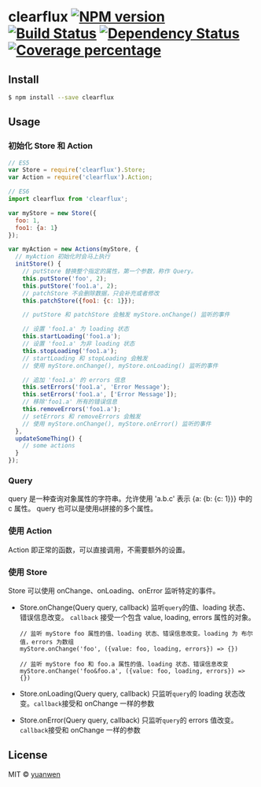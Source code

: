 # clearflux [![NPM version][npm-image]][npm-url] [![Build Status][travis-image]][travis-url] [![Dependency Status][daviddm-image]][daviddm-url] [![Coverage percentage][coveralls-image]][coveralls-url]
>


## Install

```sh
$ npm install --save clearflux
```


## Usage

### 初始化 Store 和 Action
```js
// ES5
var Store = require('clearflux').Store;
var Action = require('clearflux').Action;

// ES6
import clearflux from 'clearflux';

var myStore = new Store({
  foo: 1,
  foo1: {a: 1}
});

var myAction = new Actions(myStore, {
  // myAction 初始化时会马上执行
  initStore() {
    // putStore 替换整个指定的属性，第一个参数，称作 Query。
    this.putStore('foo', 2);
    this.putStore('foo1.a', 2);
    // patchStore 不会删除数据，只会补充或者修改
    this.patchStore({foo1: {c: 1}});

    // putStore 和 patchStore 会触发 myStore.onChange() 监听的事件

    // 设置 'foo1.a' 为 loading 状态
    this.startLoading('foo1.a');
    // 设置 'foo1.a' 为非 loading 状态
    this.stopLoading('foo1.a');
    // startLoading 和 stopLoading 会触发
    // 使用 myStore.onChange(), myStore.onLoading() 监听的事件

    // 追加 'foo1.a' 的 errors 信息
    this.setErrors('foo1.a', 'Error Message');
    this.setErrors('foo1.a', ['Error Message']);
    // 移除'foo1.a' 所有的错误信息
    this.removeErrors('foo1.a');
    // setErrors 和 removeErrors 会触发
    // 使用 myStore.onChange(), myStore.onError() 监听的事件
  },
  updateSomeThing() {
    // some actions
  }
});

```

### Query
query 是一种查询对象属性的字符串。允许使用 'a.b.c' 表示 {a: {b: {c: 1}}} 中的 c 属性。
query 也可以是使用`&`拼接的多个属性。

### 使用 Action

Action 即正常的函数，可以直接调用，不需要额外的设置。

### 使用 Store

Store 可以使用 onChange、onLoading、onError 监听特定的事件。

  * Store.onChange(Query query, callback)  监听`query`的值、loading 状态、错误信息改变。
    `callback` 接受一个包含 value, loading, errors 属性的对象。

      ```
      // 监听 myStore foo 属性的值、loading 状态、错误信息改变。loading 为 布尔值，errors 为数组
      myStore.onChange('foo', ({value: foo, loading, errors}) => {})

      // 监听 myStore foo 和 foo.a 属性的值、loading 状态、错误信息改变
      myStore.onChange('foo&foo.a', ({value: foo, loading, errors}) => {})
      ```

  * Store.onLoading(Query query, callback) 只监听`query`的 loading 状态改变。`callback`接受和 onChange 一样的参数
  * Store.onError(Query query, callback) 只监听`query`的 errors 值改变。`callback`接受和 onChange 一样的参数

## License

MIT © [yuanwen]()


[npm-image]: https://badge.fury.io/js/clearflux.svg
[npm-url]: https://npmjs.org/package/clearflux
[travis-image]: https://travis-ci.org/wenshin/clearflux.svg?branch=master
[travis-url]: https://travis-ci.org/wenshin/clearflux
[daviddm-image]: https://david-dm.org/wenshin/clearflux.svg?theme=shields.io
[daviddm-url]: https://david-dm.org/wenshin/clearflux
[coveralls-image]: https://coveralls.io/repos/wenshin/clearflux/badge.svg
[coveralls-url]: https://coveralls.io/r/wenshin/clearflux
